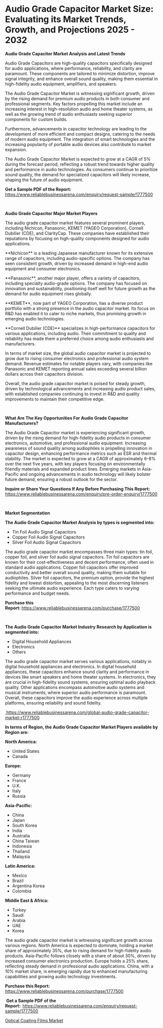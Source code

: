 <p><h1>Audio Grade Capacitor Market Size: Evaluating its Market Trends, Growth, and Projections 2025 - 2032</h1></p><p><strong>Audio Grade Capacitor Market Analysis and Latest Trends</strong></p>
<p><p>Audio Grade Capacitors are high-quality capacitors specifically designed for audio applications, where performance, reliability, and clarity are paramount. These components are tailored to minimize distortion, improve signal integrity, and enhance overall sound quality, making them essential in high-fidelity audio equipment, amplifiers, and speakers.</p><p>The Audio Grade Capacitor Market is witnessing significant growth, driven by the rising demand for premium audio products in both consumer and professional segments. Key factors propelling this market include an increasing interest in high-resolution audio and home theater systems, as well as the growing trend of audio enthusiasts seeking superior components for custom builds.</p><p>Furthermore, advancements in capacitor technology are leading to the development of more efficient and compact designs, catering to the needs of modern audio equipment. The integration of smart technologies and the increasing popularity of portable audio devices also contribute to market expansion.</p><p>The Audio Grade Capacitor Market is expected to grow at a CAGR of 5% during the forecast period, reflecting a robust trend towards higher quality and performance in audio technologies. As consumers continue to prioritize sound quality, the demand for specialized capacitors will likely increase, shaping the future of audio equipment.</p></p>
<p><strong>Get a Sample PDF of the Report:&nbsp;</strong> <a href="https://www.reliablebusinessarena.com/enquiry/request-sample/1777500?utm_campaign=2942&utm_medium=2&utm_source=Github&utm_content=ia&utm_term=06042025&utm_id=audio-grade-capacitor">https://www.reliablebusinessarena.com/enquiry/request-sample/1777500</a></p>
<p>&nbsp;</p>
<p><strong>Audio Grade Capacitor Major Market Players</strong></p>
<p><p>The audio grade capacitor market features several prominent players, including Nichicon, Panasonic, KEMET (YAGEO Corporation), Cornell Dubilier (CDE), and ClarityCap. These companies have established their reputations by focusing on high-quality components designed for audio applications.</p><p>**Nichicon** is a leading Japanese manufacturer known for its extensive range of capacitors, including audio-specific options. The company has seen consistent growth, driven by increased demand in high-end audio equipment and consumer electronics.</p><p>**Panasonic**, another major player, offers a variety of capacitors, including specialty audio-grade options. The company has focused on innovation and sustainability, positioning itself well for future growth as the demand for audio equipment rises globally.</p><p>**KEMET**, now part of YAGEO Corporation, has a diverse product portfolio with a strong presence in the audio capacitor market. Its focus on R&D has enabled it to cater to niche markets, thus promising growth in emerging audio technologies.</p><p>**Cornell Dubilier (CDE)** specializes in high-performance capacitors for various applications, including audio. Their commitment to quality and reliability has made them a preferred choice among audio enthusiasts and manufacturers.</p><p>In terms of market size, the global audio capacitor market is projected to grow due to rising consumer electronics and professional audio system demand. Revenue estimates for notable players vary, with companies like Panasonic and KEMET reporting annual sales exceeding several billion dollars across their capacitors division.</p><p>Overall, the audio grade capacitor market is poised for steady growth, driven by technological advancements and increasing audio product sales, with established companies continuing to invest in R&D and quality improvements to maintain their competitive edge.</p></p>
<p>&nbsp;</p>
<p><strong>What Are The Key Opportunities For Audio Grade Capacitor Manufacturers?</strong></p>
<p><p>The Audio Grade Capacitor market is experiencing significant growth, driven by the rising demand for high-fidelity audio products in consumer electronics, automotive, and professional audio equipment. Increasing awareness of sound quality among audiophiles is propelling innovation in capacitor design, enhancing performance metrics such as ESR and thermal stability. The market is expected to grow at a CAGR of approximately 6-8% over the next five years, with key players focusing on environmentally friendly materials and expanded product lines. Emerging markets in Asia-Pacific and ongoing advancements in audio technology will likely bolster future demand, ensuring a robust outlook for the sector.</p></p>
<p><strong>Inquire or Share Your Questions If Any Before Purchasing This Report:</strong> <a href="https://www.reliablebusinessarena.com/enquiry/pre-order-enquiry/1777500?utm_campaign=2942&utm_medium=2&utm_source=Github&utm_content=ia&utm_term=06042025&utm_id=audio-grade-capacitor">https://www.reliablebusinessarena.com/enquiry/pre-order-enquiry/1777500</a></p>
<p>&nbsp;</p>
<p><strong>Market Segmentation</strong></p>
<p><strong>The Audio Grade Capacitor Market Analysis by types is segmented into:</strong></p>
<p><ul><li>Tin Foil Audio Signal Capacitors</li><li>Copper Foil Audio Signal Capacitors</li><li>Silver Foil Audio Signal Capacitors</li></ul></p>
<p><p>The audio grade capacitor market encompasses three main types: tin foil, copper foil, and silver foil audio signal capacitors. Tin foil capacitors are known for their cost-effectiveness and decent performance, often used in standard audio applications. Copper foil capacitors offer improved conductivity and better overall sound quality, making them suitable for audiophiles. Silver foil capacitors, the premium option, provide the highest fidelity and lowest distortion, appealing to the most discerning listeners seeking the ultimate audio experience. Each type caters to varying performance and budget needs.</p></p>
<p><strong>Purchase this Report:&nbsp;</strong><a href="https://www.reliablebusinessarena.com/purchase/1777500?utm_campaign=2942&utm_medium=2&utm_source=Github&utm_content=ia&utm_term=06042025&utm_id=audio-grade-capacitor">https://www.reliablebusinessarena.com/purchase/1777500</a></p>
<p>&nbsp;</p>
<p><strong>The Audio Grade Capacitor Market Industry Research by Application is segmented into:</strong></p>
<p><ul><li>Digital Household Appliances</li><li>Electronics</li><li>Others</li></ul></p>
<p><p>The audio grade capacitor market serves various applications, notably in digital household appliances and electronics. In digital household appliances, these capacitors enhance sound clarity and performance in devices like smart speakers and home theater systems. In electronics, they are crucial in high-fidelity sound systems, ensuring optimal audio playback quality. Other applications encompass automotive audio systems and musical instruments, where superior audio performance is paramount. Overall, these capacitors improve the audio experience across multiple platforms, ensuring reliability and sound fidelity.</p></p>
<p><a href="https://www.reliablebusinessarena.com/global-audio-grade-capacitor-market-r1777500?utm_campaign=2942&utm_medium=2&utm_source=Github&utm_content=ia&utm_term=06042025&utm_id=audio-grade-capacitor">&nbsp;https://www.reliablebusinessarena.com/global-audio-grade-capacitor-market-r1777500</a></p>
<p><strong>In terms of Region, the Audio Grade Capacitor Market Players available by Region are:</strong></p>
<p>
    <p> <strong> North America: </strong>
        <ul>
            <li>United States</li>
            <li>Canada</li>
        </ul>
        </p> 
    <p> <strong> Europe: </strong>
        <ul>
            <li>Germany</li>
            <li>France</li>
            <li>U.K.</li>
            <li>Italy</li>
            <li>Russia</li>
        </ul>
        </p> 
    <p> <strong> Asia-Pacific: </strong>
        <ul>
            <li>China</li>
            <li>Japan</li>
            <li>South Korea</li>
            <li>India</li>
            <li>Australia</li>
            <li>China Taiwan</li>
            <li>Indonesia</li>
            <li>Thailand</li>
            <li>Malaysia</li>
        </ul>
        </p> 
    <p> <strong> Latin America: </strong>
        <ul>
            <li>Mexico</li>
            <li>Brazil</li>
            <li>Argentina Korea</li>
            <li>Colombia</li>
        </ul>
        </p> 
    <p> <strong> Middle East & Africa: </strong>
        <ul>
            <li>Turkey</li>
            <li>Saudi</li>
            <li>Arabia</li>
            <li>UAE</li>
            <li>Korea</li>
        </ul>
    </p>
    </p>
<p><p>The audio grade capacitor market is witnessing significant growth across various regions. North America is expected to dominate, holding a market share of approximately 35%, due to rising demand for high-fidelity audio products. Asia-Pacific follows closely with a share of about 30%, driven by increased consumer electronics production. Europe holds a 25% share, reflecting steady demand in professional audio applications. China, with a 10% market share, is emerging rapidly due to enhanced manufacturing capabilities and growing audio technology investments.</p></p>
<p><strong>Purchase this Report: </strong><a href="https://www.reliablebusinessarena.com/purchase/1777500?utm_campaign=2942&utm_medium=2&utm_source=Github&utm_content=ia&utm_term=06042025&utm_id=audio-grade-capacitor">https://www.reliablebusinessarena.com/purchase/1777500</a></p>
<p>&nbsp;<strong>Get a Sample PDF of the Report:&nbsp;&nbsp;</strong><a href="https://www.reliablebusinessarena.com/enquiry/request-sample/1777500?utm_campaign=2942&utm_medium=2&utm_source=Github&utm_content=ia&utm_term=06042025&utm_id=audio-grade-capacitor">https://www.reliablebusinessarena.com/enquiry/request-sample/1777500</a></p>
<p><strong></strong></p>
<p><p><a href="https://github.com/chkrselia/Market-Research-Report-List-1/blob/main/optical-coating-films-market.md?utm_campaign=2942&utm_medium=2&utm_source=Github&utm_content=ia&utm_term=06042025&utm_id=audio-grade-capacitor">Optical Coating Films Market</a></p></p>